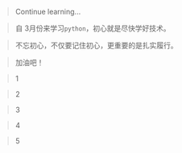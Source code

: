 > Continue learning...

> 自 3月份来学习`python`，初心就是尽快学好技术。

> 不忘初心，不仅要记住初心，更重要的是扎实履行。

> 加油吧！

> 1

> 2

> 3

> 4

> 5